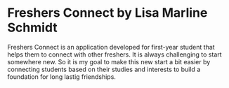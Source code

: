 # Freshers Connect by Lisa Marline Schmidt
Freshers Connect is an application developed for first-year student that helps them to connect with other freshers. It is always challenging to start somewhere new. So it is my goal to make this new start a bit easier by connecting students based on their studies and interests to build a foundation for long lastig friendships.

